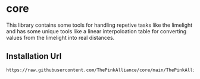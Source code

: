 # core

This library contains some tools for handling repetive tasks like the limelight and has some unique tools like a linear interpoloation table for converting values from the limelight into real distances.

## Installation Url

```txt
https://raw.githubusercontent.com/ThePinkAlliance/core/main/ThePinkAlliance.json
```
